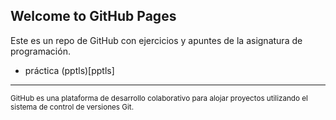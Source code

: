 ## Welcome to GitHub Pages

Este es un repo de GitHub con ejercicios y apuntes de la asignatura de programación.

* práctica (pptls)[pptls]

<hr>
<small>
  GitHub es una plataforma de desarrollo colaborativo para alojar proyectos utilizando el sistema de control de versiones Git.
</small>
